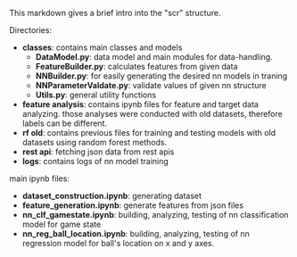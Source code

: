 This markdown gives a brief intro into the "scr" structure.

Directories:
* **classes**: contains main classes and models
    * **DataModel.py**: data model and main modules for data-handling. 
    * **FeatureBuilder.py**: calculates features from given data
    * **NNBuilder.py**: for easily generating the desired nn models in traning 
    * **NNParameterValdate.py**: validate values of given nn structure
    * **Utils.py**: general utility functions
* **feature analysis**: contains ipynb files for feature and target data analyzing. those analyses were conducted with old datasets, therefore labels can be different.
* **rf old**: contains previous files for training and testing models with old datasets using random forest methods.
* **rest api**: fetching json data from rest apis
* **logs**: contains logs of nn model training

main ipynb files:
* **dataset_construction.ipynb**: generating dataset
* **feature_generation.ipynb**: generate features from json files
* **nn_clf_gamestate.ipynb**: building, analyzing, testing of nn classification model for game state
* **nn_reg_ball_location.ipynb**: building, analyzing, testing of nn regression model for ball's location on x and y axes.
